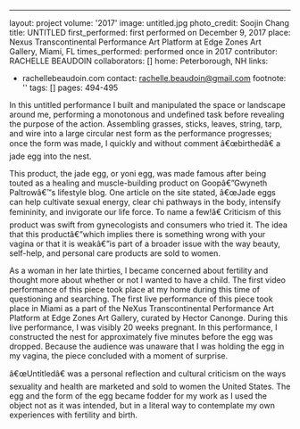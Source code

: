 ---
layout: project
volume: '2017'
image: untitled.jpg
photo_credit: Soojin Chang
title: UNTITLED
first_performed: first performed on December 9, 2017
place: Nexus Transcontinental  Performance Art Platform at Edge Zones Art Gallery,
  Miami, FL
times_performed: performed once in 2017
contributor: RACHELLE BEAUDOIN
collaborators: []
home: Peterborough, NH
links:
- rachellebeaudoin.com
contact: rachelle.beaudoin@gmail.com
footnote: ''
tags: []
pages: 494-495



In this untitled performance I built and manipulated the space or landscape around me, performing a monotonous and undefined task before revealing the purpose of the action. Assembling grasses, sticks, leaves, string, tarp, and wire into a large circular nest form as the performance progresses; once the form was made, I quickly and without comment â€œbirthedâ€ a jade egg into the nest.

This product, the jade egg, or yoni egg, was made famous after being touted as a healing and muscle-building product on Goopâ€”Gwyneth Paltrowâ€™s lifestyle blog. One article on the site stated, â€œJade eggs can help cultivate sexual energy, clear chi pathways in the body, intensify femininity, and invigorate our life force. To name a few!â€ Criticism of this product was swift from gynecologists and consumers who tried it. The idea that this productâ€”which implies there is something wrong with your vagina or that it is weakâ€”is part of a broader issue with the way beauty, self-help, and personal care products are sold to women.

As a woman in her late thirties, I became concerned about fertility and thought more about whether or not I wanted to have a child. The first video performance of this piece took place at my home during this time of questioning and searching. The first live performance of this piece took place in Miami as a part of the NeXus Transcontinental Performance Art Platform at Edge Zones Art Gallery, curated by Hector Canonge. During this live performance, I was visibly 20 weeks pregnant. In this performance, I constructed the nest for approximately five minutes before the egg was dropped. Because the audience was unaware that I was holding the egg in my vagina, the piece concluded with a moment of surprise.

â€œUntitledâ€ was a personal reflection and cultural criticism on the ways sexuality and health are marketed and sold to women the United States. The egg and the form of the egg became fodder for my work as I used the object not as it was intended, but in a literal way to contemplate my own experiences with fertility and birth.
